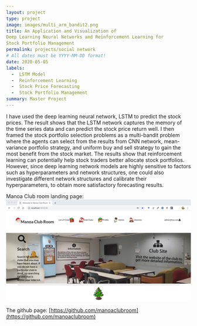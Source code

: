 ```yaml
---
layout: project
type: project
image: images/multi_arm_bandit2.png
title: An Application and Visualization of
Deep Learning Neural Networks and Reinforcement Learning for
Stock Portfolio Management
permalink: projects/social network
# All dates must be YYYY-MM-DD format!
date: 2020-05-05
labels:
  -  LSTM Model
  -  Reinforcement Learning
  -  Stock Price Forecasting
  -  Stock Portfolio Management
summary: Master Project
---
```


I have used the deep learning neural network, LSTM to predict the stock prices. The result shows that the LSTM network captures the memory of the time series data and can predict the stock price return well.  I then framed the stock portfolio selection problems as a multi-bandit problem where the agents can select from the results from CNN network, mean-variance portfolio strategy, and uniform buy and sell strategy to gain the most benefit from the stock market. The results show that reinforcement learning can potentially help stock traders better allocate stock portfolios. 
However, since deep learning network models are highly sensitive to factors such as hyperparameters and network structures, one could also investigate  different network structures and calibrate their hyperparameters, to obtain more satisfactory forecasting results.



Manoa Club room landing page:
<img class="ui image" src="../images/final_project1.jpg">



The github page: 
[https://github.com/manoaclubroom](https://github.com/manoaclubroom)
